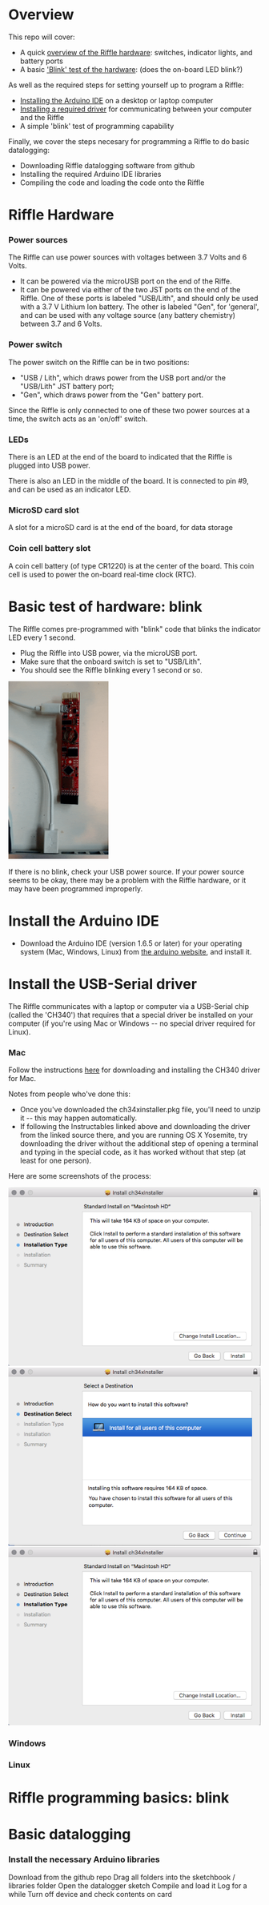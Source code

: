 # Overview

This repo will cover:

- A quick [overview of the Riffle hardware](./step-by-step.markdown#riffle-hardware): switches, indicator lights, and battery ports 
- A basic ['Blink' test of the hardware](./step-by-step.markdown#basic-test-of-hardware): (does the on-board LED blink?)

As well as the required steps for setting yourself up to program a Riffle: 

- [Installing the Arduino IDE](./step-by-step.markdown#installing-the-arduino-ide) on a desktop or laptop computer
- [Installing a required driver](./step-by-step.markdown#installing-the-usb-serial-driver) for communicating between your computer and the Riffle
- A simple 'blink' test of programming capability

Finally, we cover the steps necesary for programming a Riffle to do basic datalogging:

- Downloading Riffle datalogging software from github
- Installing the required Arduino IDE libraries
- Compiling the code and loading the code onto the Riffle

# Riffle Hardware 

### Power sources

The Riffle can use power sources with voltages between 3.7 Volts and 6 Volts. 

- It can be powered via the microUSB port on the end of the Riffe. 
- It can be powered via either of the two JST ports on the end of the Riffle.  One of these ports is labeled "USB/Lith", and should only be used with a 3.7 V Lithium Ion battery.  The other is labeled "Gen", for 'general', and can be used with any voltage source (any battery chemistry) between 3.7 and 6 Volts.  

### Power switch

The power switch on the Riffle can be in two positions: 

- "USB / Lith", which draws power from the USB port and/or the "USB/Lith" JST battery port;
- "Gen", which draws power from the "Gen" battery port.

Since the Riffle is only connected to one of these two power sources at a time, the switch acts as an 'on/off' switch.

### LEDs

There is an LED at the end of the board to indicated that the Riffle is plugged into USB power.

There is also an LED in the middle of the board.  It is connected to pin #9, and can be used as an indicator LED.


### MicroSD card slot

A slot for a microSD card is at the end of the board, for data storage

### Coin cell battery slot

A coin cell battery (of type CR1220) is at the center of the board.  This coin cell is used to power the on-board real-time clock (RTC).

# Basic test of hardware: blink

The Riffle comes pre-programmed with "blink" code that blinks the indicator LED every 1 second.

- Plug the Riffle into USB power, via the microUSB port.
- Make sure that the onboard switch is set to "USB/Lith".
- You should see the Riffle blinking every 1 second or so.

<img src="pics/blink.gif" width=200>

If there is no blink, check your USB power source.  If your power source seems to be okay, there may be a problem with the Riffle hardware, or it may have been programmed improperly.

# Install the Arduino IDE

- Download the Arduino IDE (version 1.6.5 or later) for your operating system (Mac, Windows, Linux) from [the arduino website](http://arduino.cc), and install it.

# Install the USB-Serial driver

The Riffle communicates with a laptop or computer via a USB-Serial chip (called the 'CH340') that requires that a special driver be installed on your computer (if you're using Mac or Windows -- no special driver required for Linux).  

### Mac

Follow the instructions [here](http://www.instructables.com/id/Arduino-Nano-CH340/) for downloading and installing the CH340 driver for Mac.  

Notes from people who've done this:

- Once you've downloaded the ch34xinstaller.pkg file, you'll need to unzip it -- this may happen automatically.  
- If following the Instructables linked above and downloading the driver from the linked source there, and you are running OS X Yosemite, try downloading the driver without the additional step of opening a terminal and typing in the special code, as it has worked without that step (at least for one person).

Here are some screenshots of the process:

<img src="pics/mac_install_1.png"><img src="pics/mac_install_2.png"><img src="pics/mac_install_3.png">

### Windows

### Linux

# Riffle programming basics: blink


# Basic datalogging


### Install the necessary Arduino libraries

Download from the github repo
Drag all folders into the sketchbook / libraries folder
Open the datalogger sketch
Compile and load it
Log for a while
Turn off device and check contents on card


